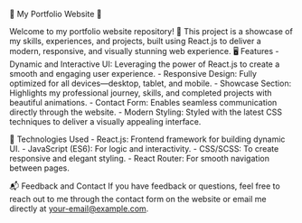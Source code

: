 🌟 My Portfolio Website 🌟

Welcome to my portfolio website repository! 🎉 This project is a showcase of my skills, experiences, and projects, built using React.js to deliver a modern, responsive, and visually stunning web experience.
🖥️ Features
    - Dynamic and Interactive UI: Leveraging the power of React.js to create a smooth and engaging user experience.
    - Responsive Design: Fully optimized for all devices—desktop, tablet, and mobile.
    - Showcase Section: Highlights my professional journey, skills, and completed projects with beautiful animations.
    - Contact Form: Enables seamless communication directly through the website.
    - Modern Styling: Styled with the latest CSS techniques to deliver a visually appealing interface.

🚀 Technologies Used
    - React.js: Frontend framework for building dynamic UI.
    - JavaScript (ES6): For logic and interactivity.
    - CSS/SCSS: To create responsive and elegant styling.
    - React Router: For smooth navigation between pages.

📬 Feedback and Contact
    If you have feedback or questions, feel free to reach out to me through the contact form on the website or email me directly at your-email@example.com.
